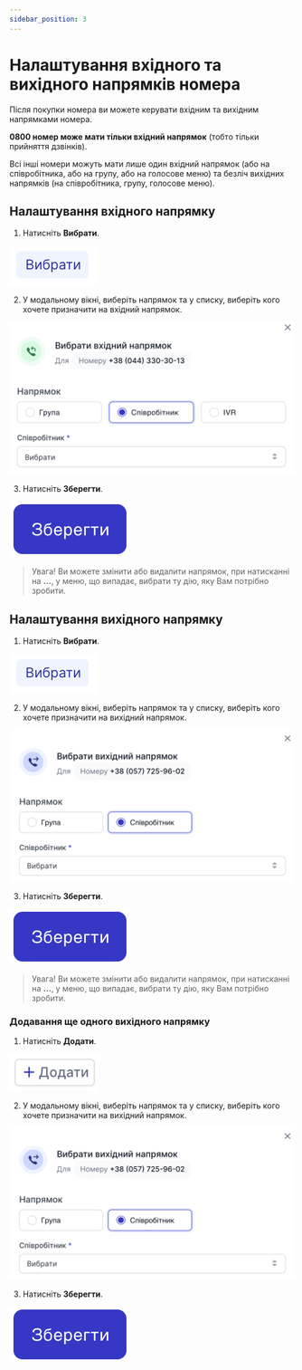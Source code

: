 ```yaml
---
sidebar_position: 3
---
```


# Налаштування вхідного та вихідного напрямків номера

Після покупки номера ви можете керувати вхідним та вихідним напрямками номера.

**0800 номер може мати тільки вхідний напрямок** (тобто тільки прийняття дзвінків).

Всі інші номери можуть мати лише один вхідний напрямок (або на співробітника, або на групу, або на голосове меню) та безліч вихідних напрямків (на співробітника, групу, голосове меню).

## Налаштування вхідного напрямку

1. Натисніть **Вибрати**.

![](../../img/call-processing/i-numbers-13.svg)

2. У модальному вікні, виберіть напрямок та у списку, виберіть кого хочете призначити на вхідний напрямок.

![](../../img/call-processing/i-numbers-14.svg)

3. Натисніть **Зберегти**.

![](../../img/call-processing/i-numbers-15.svg)

> Увага! Ви можете змінити або видалити напрямок, при натисканні на **...**, у меню, що випадає, вибрати ту дію, яку Вам потрібно зробити.

## Налаштування вихідного напрямку

1. Натисніть **Вибрати**.

![](../../img/call-processing/i-numbers-13.svg)

2. У модальному вікні, виберіть напрямок та у списку, виберіть кого хочете призначити на вихідний напрямок.

![](../../img/call-processing/outgoing-line-block.svg)

3. Натисніть **Зберегти**.

![](../../img/call-processing/i-numbers-15.svg)

> Увага! Ви можете змінити або видалити напрямок, при натисканні на **...**, у меню, що випадає, вибрати ту дію, яку Вам потрібно зробити.

### Додавання ще одного вихідного напрямку

1. Натисніть **Додати**.

![](../../img/call-processing/i-numbers-16.svg)

2. У модальному вікні, виберіть напрямок та у списку, виберіть кого хочете призначити на вихідний напрямок.

![](../../img/call-processing/outgoing-line-block.svg)

3. Натисніть **Зберегти**.

![](../../img/call-processing/i-numbers-15.svg)